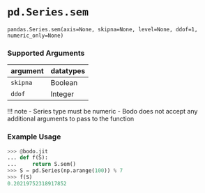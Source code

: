 # `pd.Series.sem`

`pandas.Series.sem(axis=None, skipna=None, level=None, ddof=1, numeric_only=None)`

### Supported Arguments

| argument | datatypes |
|-----------------------------|---------------------------------------|
| `skipna` | Boolean |
| `ddof` | Integer |

!!! note
\- Series type must be numeric
\- Bodo does not accept any additional arguments to pass to the
function

### Example Usage

```py
>>> @bodo.jit
... def f(S):
...     return S.sem()
>>> S = pd.Series(np.arange(100)) % 7
>>> f(S)
0.20219752318917852
```
